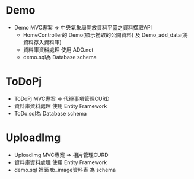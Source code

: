# Demo
- Demo MVC專案 => 中央氣象局開放資料平臺之資料擷取API
  - HomeController的 Demo(顯示撈取的公開資料) 及 Demo_add_data(將資料存入資料庫)
  - 資料庫資料處理 使用 ADO.net 
  - demo.sql為 Database schema

# ToDoPj
- ToDoPj MVC專案 => 代辦事項管理CURD
- 資料庫資料處理 使用 Entity Framework
- ToDo.sql為 Database schema

# UploadImg
- UploadImg MVC專案 => 相片管理CURD
- 資料庫資料處理 使用 Entity Framework
- demo.sql 裡面 tb_image資料表 為 schema
  
